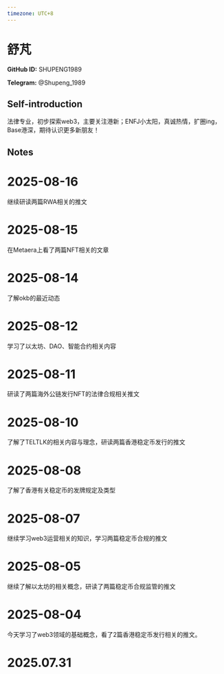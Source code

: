```yaml
---
timezone: UTC+8
---
```


# 舒芃

**GitHub ID:** SHUPENG1989

**Telegram:** @Shupeng_1989

## Self-introduction

法律专业，初步探索web3，主要关注港新；ENFJ小太阳，真诚热情，扩圈ing，Base港深，期待认识更多新朋友！

## Notes

<!-- Content_START -->
# 2025-08-16

继续研读两篇RWA相关的推文

# 2025-08-15

在Metaera上看了两篇NFT相关的文章

# 2025-08-14

了解okb的最近动态

# 2025-08-12

学习了以太坊、DAO、智能合约相关内容

# 2025-08-11

研读了两篇海外公链发行NFT的法律合规相关推文

# 2025-08-10

了解了TELTLK的相关内容与理念，研读两篇香港稳定币发行的推文

# 2025-08-08

了解了香港有关稳定币的发牌规定及类型

# 2025-08-07

继续学习web3运营相关的知识，学习两篇稳定币合规的推文

# 2025-08-05

继续了解以太坊的相关概念，研读了两篇稳定币合规监管的推文

# 2025-08-04

今天学习了web3领域的基础概念，看了2篇香港稳定币发行相关的推文。


# 2025.07.31


<!-- Content_END -->
